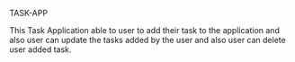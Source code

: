 TASK-APP

This Task Application able to user to add their task to the application and also user can
update the tasks added by the user and also user can delete user added task.
